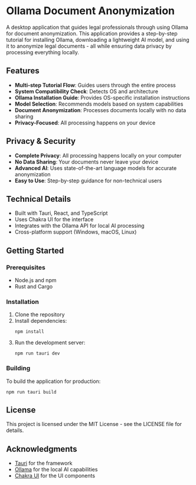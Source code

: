 # Ollama Document Anonymization

A desktop application that guides legal professionals through using Ollama for document anonymization. This application provides a step-by-step tutorial for installing Ollama, downloading a lightweight AI model, and using it to anonymize legal documents - all while ensuring data privacy by processing everything locally.

## Features

- **Multi-step Tutorial Flow**: Guides users through the entire process
- **System Compatibility Check**: Detects OS and architecture
- **Ollama Installation Guide**: Provides OS-specific installation instructions
- **Model Selection**: Recommends models based on system capabilities
- **Document Anonymization**: Processes documents locally with no data sharing
- **Privacy-Focused**: All processing happens on your device

## Privacy & Security

- **Complete Privacy**: All processing happens locally on your computer
- **No Data Sharing**: Your documents never leave your device
- **Advanced AI**: Uses state-of-the-art language models for accurate anonymization
- **Easy to Use**: Step-by-step guidance for non-technical users

## Technical Details

- Built with Tauri, React, and TypeScript
- Uses Chakra UI for the interface
- Integrates with the Ollama API for local AI processing
- Cross-platform support (Windows, macOS, Linux)

## Getting Started

### Prerequisites

- Node.js and npm
- Rust and Cargo

### Installation

1. Clone the repository
2. Install dependencies:
   ```
   npm install
   ```
3. Run the development server:
   ```
   npm run tauri dev
   ```

### Building

To build the application for production:

```
npm run tauri build
```

## License

This project is licensed under the MIT License - see the LICENSE file for details.

## Acknowledgments

- [Tauri](https://tauri.app/) for the framework
- [Ollama](https://ollama.com/) for the local AI capabilities
- [Chakra UI](https://chakra-ui.com/) for the UI components
